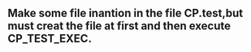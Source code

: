 ##		Make some file inantion in the file CP.test,but must creat the file at first and then execute CP_TEST_EXEC.
